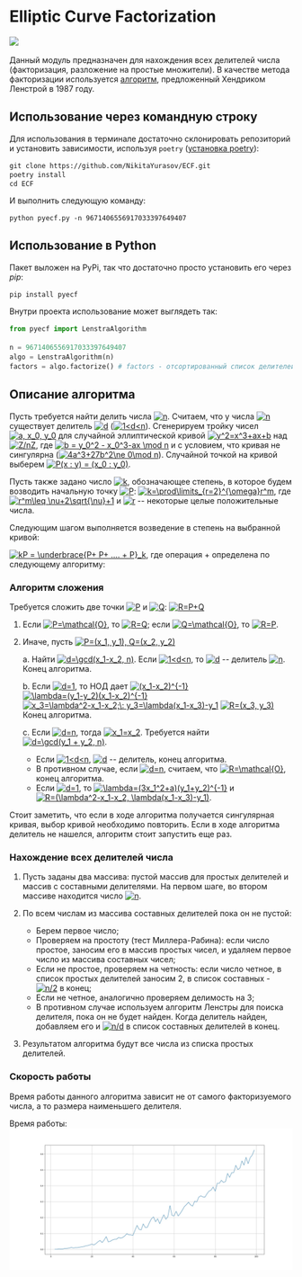 # Elliptic Curve Factorization
[![](https://img.shields.io/pypi/v/pyecf.svg?style=flat-square)](https://pypi.org/project/pyecf/)

Данный модуль предназначен для нахождения всех делителей числа 
(факторизация, разложение на простые множители). В качестве метода факторизации
используется [алгоритм](https://wstein.org/edu/124/lenstra/lenstra.pdf), предложенный Хендриком Ленстрой в 1987 году.

## Использование через командную строку
Для использования в терминале достаточно склонировать репозиторий и установить зависимости, используя `poetry` ([установка poetry](https://python-poetry.org/docs/#installation)):
```shell
git clone https://github.com/NikitaYurasov/ECF.git
poetry install
cd ECF
```
И выполнить следующую команду:
```shell
python pyecf.py -n 9671406556917033397649407
```

## Использование в Python
Пакет выложен на PyPi, так что достаточно просто установить его через *pip*:
```shell
pip install pyecf
```
Внутри проекта использование может выглядеть так:
```python
from pyecf import LenstraAlgorithm

n = 9671406556917033397649407
algo = LenstraAlgorithm(n)
factors = algo.factorize() # factors - отсортированный список делителей
```

## Описание алгоритма

Пусть требуется найти делить числа <a href="https://www.codecogs.com/eqnedit.php?latex=n" target="_blank"><img src="https://latex.codecogs.com/svg.latex?n" title="n" /></a>. Считаем, что у числа <a href="https://www.codecogs.com/eqnedit.php?latex=n" target="_blank"><img src="https://latex.codecogs.com/svg.latex?n" title="n" /></a> существует делитель <a href="https://www.codecogs.com/eqnedit.php?latex=d" target="_blank"><img src="https://latex.codecogs.com/svg.latex?d" title="d" /></a> (<a href="https://www.codecogs.com/eqnedit.php?latex=1<d<n" target="_blank"><img src="https://latex.codecogs.com/svg.latex?1<d<n" title="1<d<n" /></a>). Сгенерируем тройку чисел <a href="https://www.codecogs.com/eqnedit.php?latex=a,&space;x_0,&space;y_0" target="_blank"><img src="https://latex.codecogs.com/svg.latex?a,&space;x_0,&space;y_0" title="a, x_0, y_0" /></a> для случайной эллиптической кривой <a href="https://www.codecogs.com/eqnedit.php?latex=y^2=x^3&plus;ax&plus;b" target="_blank"><img src="https://latex.codecogs.com/svg.latex?y^2=x^3&plus;ax&plus;b" title="y^2=x^3+ax+b" /></a> над <a href="https://www.codecogs.com/eqnedit.php?latex=Z/nZ" target="_blank"><img src="https://latex.codecogs.com/svg.latex?Z/nZ" title="Z/nZ" /></a>, где <a href="https://www.codecogs.com/eqnedit.php?latex=b&space;=&space;y_0^2&space;-&space;x_0^3-ax&space;\mod&space;n" target="_blank"><img src="https://latex.codecogs.com/svg.latex?b&space;=&space;y_0^2&space;-&space;x_0^3-ax&space;\mod&space;n" title="b = y_0^2 - x_0^3-ax \mod n" /></a> и с условием, что кривая не сингулярна (<a href="https://www.codecogs.com/eqnedit.php?latex=4a^3&plus;27b^2\ne&space;0\mod&space;n" target="_blank"><img src="https://latex.codecogs.com/svg.latex?4a^3&plus;27b^2\ne&space;0\mod&space;n" title="4a^3+27b^2\ne 0\mod n" /></a>). Случайной точкой на кривой выберем <a href="https://www.codecogs.com/eqnedit.php?latex=P(x&space;:&space;y)&space;=&space;(x_0&space;:&space;y_0)" target="_blank"><img src="https://latex.codecogs.com/svg.latex?P(x&space;:&space;y)&space;=&space;(x_0&space;:&space;y_0)" title="P(x : y) = (x_0 : y_0)" /></a>. 

Пусть также задано число <a href="https://www.codecogs.com/eqnedit.php?latex=k" target="_blank"><img src="https://latex.codecogs.com/svg.latex?k" title="k" /></a>, обозначающее степень, в которое будем возводить начальную точку <a href="https://www.codecogs.com/eqnedit.php?latex=P" target="_blank"><img src="https://latex.codecogs.com/svg.latex?P" title="P" /></a>: <a href="https://www.codecogs.com/eqnedit.php?latex=k=\prod\limits_{r=2}^{\omega}r^m" target="_blank"><img src="https://latex.codecogs.com/svg.latex?k=\prod\limits_{r=2}^{\omega}r^m" title="k=\prod\limits_{r=2}^{\omega}r^m" /></a>, где <a href="https://www.codecogs.com/eqnedit.php?latex=r^m\leq&space;\nu&plus;2\sqrt{\nu}&plus;1" target="_blank"><img src="https://latex.codecogs.com/svg.latex?r^m\leq&space;\nu&plus;2\sqrt{\nu}&plus;1" title="r^m\leq \nu+2\sqrt{\nu}+1" /></a> и <a href="https://www.codecogs.com/eqnedit.php?latex=r" target="_blank"><img src="https://latex.codecogs.com/svg.latex?r" title="r" /></a> -- некоторые целые положительные числа.

Следующим шагом выполняется возведение в степень на выбранной кривой:

<a href="https://www.codecogs.com/eqnedit.php?latex=kP&space;=&space;\underbrace{P&plus;&space;P&plus;&space;....&space;&plus;&space;P}_k" target="_blank"><img src="https://latex.codecogs.com/svg.latex?kP&space;=&space;\underbrace{P&plus;&space;P&plus;&space;....&space;&plus;&space;P}_k" title="kP = \underbrace{P+ P+ .... + P}_k" /></a>, где операция + определена по следующему алгоритму:
### Алгоритм сложения
Требуется сложить две точки <a href="https://www.codecogs.com/eqnedit.php?latex=P" target="_blank"><img src="https://latex.codecogs.com/svg.latex?P" title="P" /></a> и <a href="https://www.codecogs.com/eqnedit.php?latex=Q" target="_blank"><img src="https://latex.codecogs.com/svg.latex?Q" title="Q" /></a>: <a href="https://www.codecogs.com/eqnedit.php?latex=R=P&plus;Q" target="_blank"><img src="https://latex.codecogs.com/svg.latex?R=P&plus;Q" title="R=P+Q" /></a>

1. Если <a href="https://www.codecogs.com/eqnedit.php?latex=P=\mathcal{O}" target="_blank"><img src="https://latex.codecogs.com/svg.latex?P=\mathcal{O}" title="P=\mathcal{O}" /></a>, то <a href="https://www.codecogs.com/eqnedit.php?latex=R=Q" target="_blank"><img src="https://latex.codecogs.com/svg.latex?R=Q" title="R=Q" /></a>; если <a href="https://www.codecogs.com/eqnedit.php?latex=Q=\mathcal{O}" target="_blank"><img src="https://latex.codecogs.com/svg.latex?Q=\mathcal{O}" title="Q=\mathcal{O}" /></a>, то <a href="https://www.codecogs.com/eqnedit.php?latex=R=P" target="_blank"><img src="https://latex.codecogs.com/svg.latex?R=P" title="R=P" /></a>.
2. Иначе, пусть <a href="https://www.codecogs.com/eqnedit.php?latex=P=(x_1,&space;y_1),&space;Q=(x_2,&space;y_2)" target="_blank"><img src="https://latex.codecogs.com/svg.latex?P=(x_1,&space;y_1),&space;Q=(x_2,&space;y_2)" title="P=(x_1, y_1), Q=(x_2, y_2)" /></a>

    a. Найти <a href="https://www.codecogs.com/eqnedit.php?latex=d=\gcd(x_1-x_2,&space;n)" target="_blank"><img src="https://latex.codecogs.com/svg.latex?d=\gcd(x_1-x_2,&space;n)" title="d=\gcd(x_1-x_2, n)" /></a>. Если <a href="https://www.codecogs.com/eqnedit.php?latex=1<d<n" target="_blank"><img src="https://latex.codecogs.com/svg.latex?1<d<n" title="1<d<n" /></a>, то <a href="https://www.codecogs.com/eqnedit.php?latex=d" target="_blank"><img src="https://latex.codecogs.com/svg.latex?d" title="d" /></a> -- делитель <a href="https://www.codecogs.com/eqnedit.php?latex=n" target="_blank"><img src="https://latex.codecogs.com/svg.latex?n" title="n" /></a>. Конец алгоритма.
    
    b. Если <a href="https://www.codecogs.com/eqnedit.php?latex=d=1" target="_blank"><img src="https://latex.codecogs.com/svg.latex?d=1" title="d=1" /></a>, то НОД дает <a href="https://www.codecogs.com/eqnedit.php?latex=(x_1-x_2)^{-1}" target="_blank"><img src="https://latex.codecogs.com/svg.latex?(x_1-x_2)^{-1}" title="(x_1-x_2)^{-1}" /></a>
        <a href="https://www.codecogs.com/eqnedit.php?latex=\lambda=(y_1-y_2)(x_1-x_2)^{-1}" target="_blank"><img src="https://latex.codecogs.com/svg.latex?\lambda=(y_1-y_2)(x_1-x_2)^{-1}" title="\lambda=(y_1-y_2)(x_1-x_2)^{-1}" /></a>
        <a href="https://www.codecogs.com/eqnedit.php?latex=x_3=\lambda^2-x_1-x_2;\:&space;y_3=\lambda(x_1-x_3)-y_1" target="_blank"><img src="https://latex.codecogs.com/svg.latex?x_3=\lambda^2-x_1-x_2;\:&space;y_3=\lambda(x_1-x_3)-y_1" title="x_3=\lambda^2-x_1-x_2;\: y_3=\lambda(x_1-x_3)-y_1" /></a>
        <a href="https://www.codecogs.com/eqnedit.php?latex=R=(x_3,&space;y_3)" target="_blank"><img src="https://latex.codecogs.com/svg.latex?R=(x_3,&space;y_3)" title="R=(x_3, y_3)" /></a>
        Конец алгоритма.
        
    c. Если <a href="https://www.codecogs.com/eqnedit.php?latex=d=n" target="_blank"><img src="https://latex.codecogs.com/svg.latex?d=n" title="d=n" /></a>, тогда <a href="https://www.codecogs.com/eqnedit.php?latex=x_1=x_2" target="_blank"><img src="https://latex.codecogs.com/svg.latex?x_1=x_2" title="x_1=x_2" /></a>. Требуется найти <a href="https://www.codecogs.com/eqnedit.php?latex=d=\gcd(y_1&space;&plus;&space;y_2,&space;n)" target="_blank"><img src="https://latex.codecogs.com/svg.latex?d=\gcd(y_1&space;&plus;&space;y_2,&space;n)" title="d=\gcd(y_1 + y_2, n)" /></a>. 
    - Если <a href="https://www.codecogs.com/eqnedit.php?latex=1<d<n" target="_blank"><img src="https://latex.codecogs.com/svg.latex?1<d<n" title="1<d<n" /></a>, <a href="https://www.codecogs.com/eqnedit.php?latex=d" target="_blank"><img src="https://latex.codecogs.com/svg.latex?d" title="d" /></a> -- делитель, конец алгоритма. 
    - В противном случае, если <a href="https://www.codecogs.com/eqnedit.php?latex=d=n" target="_blank"><img src="https://latex.codecogs.com/svg.latex?d=n" title="d=n" /></a>, считаем, что <a href="https://www.codecogs.com/eqnedit.php?latex=R=\mathcal{O}" target="_blank"><img src="https://latex.codecogs.com/svg.latex?R=\mathcal{O}" title="R=\mathcal{O}" /></a>, конец алгоритма.
    - Если <a href="https://www.codecogs.com/eqnedit.php?latex=d=1" target="_blank"><img src="https://latex.codecogs.com/svg.latex?d=1" title="d=1" /></a>, то <a href="https://www.codecogs.com/eqnedit.php?latex=\lambda=(3x_1^2&plus;a)(y_1&plus;y_2)^{-1}" target="_blank"><img src="https://latex.codecogs.com/svg.latex?\lambda=(3x_1^2&plus;a)(y_1&plus;y_2)^{-1}" title="\lambda=(3x_1^2+a)(y_1+y_2)^{-1}" /></a> и <a href="https://www.codecogs.com/eqnedit.php?latex=R=(\lambda^2-x_1-x_2,&space;\lambda(x_1-x_3)-y_1)" target="_blank"><img src="https://latex.codecogs.com/svg.latex?R=(\lambda^2-x_1-x_2,&space;\lambda(x_1-x_3)-y_1)" title="R=(\lambda^2-x_1-x_2, \lambda(x_1-x_3)-y_1)" /></a>.
    
Стоит заметить, что если в ходе алгоритма получается сингулярная кривая, выбор кривой необходимо повторить. Если в ходе алгоритма делитель не нашелся, алгоритм стоит запустить еще раз.


### Нахождение всех делителей числа

1. Пусть заданы два массива: пустой массив для простых делителей и массив с составными делителями. 
   На первом шаге, во втором массиве находится число <a href="https://www.codecogs.com/eqnedit.php?latex=n" target="_blank"><img src="https://latex.codecogs.com/svg.latex?n" title="n" /></a>.
   
2. По всем числам из массива составных делителей пока он не пустой:
    - Берем первое число;
    - Проверяем на простоту (тест Миллера-Рабина): если число простое, заносим его в массив
    простых чисел, и удаляем первое число из массива составных чисел;
    - Если не простое, проверяем на четность: если число четное, в список простых делителей заносим
    2, в список составных - <a href="https://www.codecogs.com/eqnedit.php?latex=n/2" target="_blank"><img src="https://latex.codecogs.com/svg.latex?n/2" title="n/2" /></a> в конец;
    - Если не четное, аналогично проверяем делимость на 3;
    - В противном случае используем алгоритм Ленстры для поиска делителя, пока он не будет найден. 
      Когда делитель найден, добавляем его и <a href="https://www.codecogs.com/eqnedit.php?latex=n/d" target="_blank"><img src="https://latex.codecogs.com/svg.latex?n/d" title="n/d" /></a> в список составных делителей в конец.
      
3. Результатом алгоритма будут все числа из списка простых делителей.


### Скорость работы
Время работы данного алгоритма зависит не от самого факторизуемого числа, а то размера наименьшего делителя.

Время работы:
![Время работы](./tests/speedtest_run.jpg)
